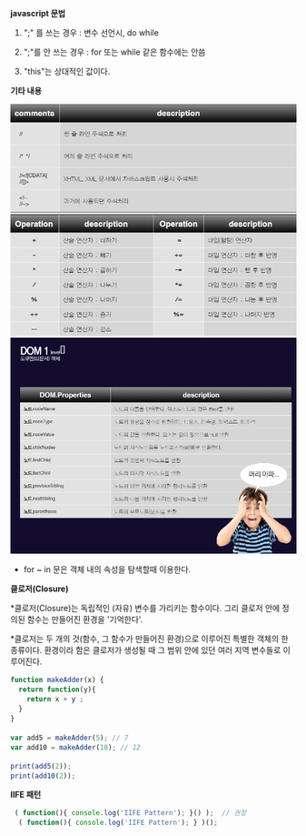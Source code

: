 
**javascript 문법**

1. ";" 를 쓰는 경우 : 변수 선언시, do while

2. ";"를 안 쓰는 경우 : for 또는 while 같은 함수에는 안씀

3. "this"는 상대적인 값이다.

**기타 내용**

<img src="https://github.com/GeunHeeKim/FDS/blob/gh-pages/Source/images/js_comment.PNG">

<img src="https://github.com/GeunHeeKim/FDS/blob/gh-pages/Source/images/js_operation.PNG">

<img src="https://github.com/GeunHeeKim/FDS/blob/gh-pages/Source/images/js-node-call-codelist.PNG">

* for ~ in 문은 객체 내의 속성을 탐색할때 이용한다.

**클로저(Closure)**

*클로저(Closure)는 독립적인 (자유) 변수를 가리키는 함수이다. 그리 클로저 안에 정의된 함수는 만들어진 환경을 '기억한다'.

*클로저는 두 개의 것(함수, 그 함수가 만들어진 환경)으로 이루어진 특별한 객체의 한 종류이다. 환경이라 함은 클로저가 생성될 때 그 범위 안에 있던 여러 지역 변수들로 이루어진다. 

```javascript
function makeAdder(x) {
  return function(y){
    return x + y ;
  }
}

var add5 = makeAdder(5); // 7
var add10 = makeAdder(10); // 12

print(add5(2));
print(add10(2));
```
**IIFE 패턴**

```javascript
 ( function(){ console.log('IIFE Pattern'); }() );  // 권장
  ( function(){ console.log('IIFE Pattern'); } )();
```

